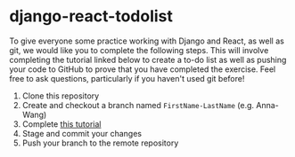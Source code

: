 # django-react-todolist

To give everyone some practice working with Django and React, as well as git, we would like you to complete the following steps. This will involve completing the tutorial linked below to create a to-do list as well as pushing your code to GitHub to prove that you have completed the exercise. Feel free to ask questions, particularly if you haven't used git before!

1. Clone this repository
2. Create and checkout a branch named <code>FirstName-LastName</code> (e.g. Anna-Wang)
3. Complete [this tutorial](https://www.digitalocean.com/community/tutorials/build-a-to-do-application-using-django-and-react)
4. Stage and commit your changes
5. Push your branch to the remote repository